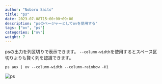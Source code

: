 ```yaml
---
author: "Noboru Saito"
title: "ps"
date: 2023-07-08T15:00:00+09:00
description: "psのページャーとしてovを使用する"
tags: ["ov", "ps"]
categories: ["ov"]
weight: 7
---
```


psの出力を列区切りで表示できます。
`--column-width`を使用するとスペース区切りよりも賢く列を認識できます。

```shell
ps aux | ov --column-width --column-rainbow -H1
```

![ps](/ov/ov-ps.png)
